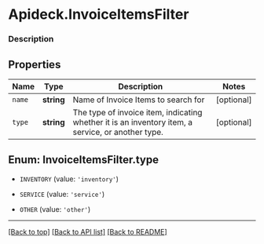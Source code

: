 # Apideck.InvoiceItemsFilter

### Description

## Properties
Name | Type | Description | Notes
------------ | ------------- | ------------- | -------------
`name` | **string** | Name of Invoice Items to search for | [optional] 
`type` | **string** | The type of invoice item, indicating whether it is an inventory item, a service, or another type. | [optional] 





<a name="TYPE"></a>
## Enum: InvoiceItemsFilter.type


* `INVENTORY` (value: `'inventory'`)

* `SERVICE` (value: `'service'`)

* `OTHER` (value: `'other'`)




---

[[Back to top]](#) [[Back to API list]](../../../../README.md#documentation-for-api-endpoints) [[Back to README]](../../../../README.md)


